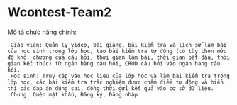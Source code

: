 # Wcontest-Team2
Mô tả chức năng chính:

     Giáo viên: Quản lý video, bài giảng, bài kiểm tra và lịch sử làm bài của học sinh trong lớp học, tạo bài kiểm tra tự động (có tùy chọn mức độ khó, chương của câu hỏi, thời gian làm bài, thời gian bắt đầu, thời gian kết thúc) từ ngân hàng câu hỏi, CRUD câu hỏi vào ngân hàng câu hỏi.
     Học sinh: Truy cập vào học liệu của lớp học và làm bài kiểm tra trong lớp học, các bài kiểm tra trắc nghiệm được chấm điểm tự động và hiển thị các đáp án đúng sai, đồng thời gửi kết quả vào cơ sở dữ liệu.
     Chung: Quên mật khẩu, Đăng ký, Đăng nhập
